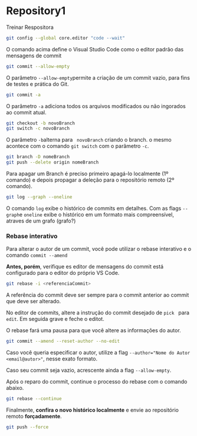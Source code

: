 # Repository1
Treinar Respositora

~~~bash
git config --global core.editor "code --wait"
~~~

O comando acima define o Visual Studio Code como o editor padrão das mensagens de commit

~~~bash
git commit --allow-empty
~~~

O parâmetro `--allow-empty`permite a criação de um commit vazio, para fins de testes e prática do Git.

~~~bash
git commit -a
~~~

O parâmetro `-a` adiciona todos os arquivos modificados ou não ingorados ao commit atual.


~~~bash
git checkout -b novoBranch
git switch -c novoBranch
~~~

O parâmetro `-b`alterna para ` novoBranch` criando o branch. o mesmo 
acontece com o comando `git switch` com o parâmetro `-c`. 

~~~bash
git branch -D nomeBranch
git push --delete origin nomeBranch
~~~

Para apagar um Branch é preciso primeiro apagá-lo localmente (1º comando) e depois
propagar a deleção para o repositório remoto (2º comando).



~~~bash
git log --graph --oneline
~~~

O comando `log` exibe o histórico de commits em detalhes. Com as 
flags `--graph`e `oneline` exibe o histórico em um formato mais
compreensível, atraves de um grafo (grafo?)

### Rebase interativo

Para alterar o autor de um commit, você pode utilizar o rebase
interativo e o comando `commit --amend`


**Antes, porém**, verifique es editor de mensagens do commit está
configurado para o editor do próprio VS Code.

~~~bash
git rebase -i <referenciaCommit>
~~~

A referência do commit deve ser sempre para o commit anterior ao 
commit que deve ser alterado.

No editor de commits, altere a instrução do commit desejado de `pick `
para `edit`. Em seguida grave e feche o editot.

O rebase fará uma pausa para que você altere as informações do autor.

~~~bash
git commit --amend --reset-author --no-edit
~~~

Caso você queria especificar o autor, utilize a flag `--author="Nome do Autor <email@autor>"`, nesse exato formato.

Caso seu commit seja vazio, acrescente ainda a flag `--allow-empty`.

Após o reparo do commit, continue o processo do rebase com o comando
abaixo.

~~~bash
git rebase --continue 
~~~

Finalmente, **confira o novo histórico localmente** e envie ao 
repositório remoto **forçadamente**.

~~~bash
git push --force
~~~

